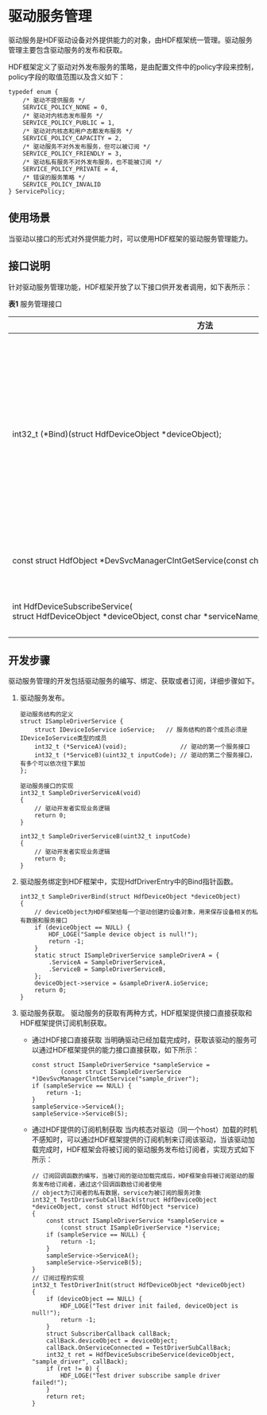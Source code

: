 # 驱动服务管理


驱动服务是HDF驱动设备对外提供能力的对象，由HDF框架统一管理。驱动服务管理主要包含驱动服务的发布和获取。


HDF框架定义了驱动对外发布服务的策略，是由配置文件中的policy字段来控制，policy字段的取值范围以及含义如下：


  
```
typedef enum {
    /* 驱动不提供服务 */
    SERVICE_POLICY_NONE = 0,
    /* 驱动对内核态发布服务 */
    SERVICE_POLICY_PUBLIC = 1,
    /* 驱动对内核态和用户态都发布服务 */
    SERVICE_POLICY_CAPACITY = 2,
    /* 驱动服务不对外发布服务，但可以被订阅 */
    SERVICE_POLICY_FRIENDLY = 3,
    /* 驱动私有服务不对外发布服务，也不能被订阅 */
    SERVICE_POLICY_PRIVATE = 4,
    /* 错误的服务策略 */
    SERVICE_POLICY_INVALID
} ServicePolicy;
```


## 使用场景

当驱动以接口的形式对外提供能力时，可以使用HDF框架的驱动服务管理能力。


## 接口说明

针对驱动服务管理功能，HDF框架开放了以下接口供开发者调用，如下表所示：

  **表1** 服务管理接口

| 方法 | 描述 | 
| -------- | -------- |
| int32_t&nbsp;(\*Bind)(struct&nbsp;HdfDeviceObject&nbsp;\*deviceObject); | 需要驱动开发者实现Bind函数，将自己的服务接口绑定到HDF框架中。 | 
| const&nbsp;struct&nbsp;HdfObject&nbsp;\*DevSvcManagerClntGetService(const&nbsp;char&nbsp;\*svcName); | 获取驱动的服务。 | 
| int&nbsp;HdfDeviceSubscribeService(<br/>struct&nbsp;HdfDeviceObject&nbsp;\*deviceObject,&nbsp;const&nbsp;char&nbsp;\*serviceName,&nbsp;struct&nbsp;SubscriberCallback&nbsp;callback); | 订阅驱动的服务。 | 


## 开发步骤

驱动服务管理的开发包括驱动服务的编写、绑定、获取或者订阅，详细步骤如下。

1. 驱动服务发布。
     
   ```
   驱动服务结构的定义
   struct ISampleDriverService {
       struct IDeviceIoService ioService;   // 服务结构的首个成员必须是IDeviceIoService类型的成员
       int32_t (*ServiceA)(void);               // 驱动的第一个服务接口
       int32_t (*ServiceB)(uint32_t inputCode); // 驱动的第二个服务接口，有多个可以依次往下累加
   };
   
   驱动服务接口的实现
   int32_t SampleDriverServiceA(void)
   {
       // 驱动开发者实现业务逻辑
       return 0;
   }
   
   int32_t SampleDriverServiceB(uint32_t inputCode)
   {
       // 驱动开发者实现业务逻辑
       return 0;
   }
   ```

2. 驱动服务绑定到HDF框架中，实现HdfDriverEntry中的Bind指针函数。
     
   ```
   int32_t SampleDriverBind(struct HdfDeviceObject *deviceObject)
   {
       // deviceObject为HDF框架给每一个驱动创建的设备对象，用来保存设备相关的私有数据和服务接口
       if (deviceObject == NULL) {
           HDF_LOGE("Sample device object is null!");
           return -1;
       }
       static struct ISampleDriverService sampleDriverA = {
           .ServiceA = SampleDriverServiceA,
           .ServiceB = SampleDriverServiceB,
       };
       deviceObject->service = &sampleDriverA.ioService;
       return 0;
   }
   ```

3. 驱动服务获取。
   驱动服务的获取有两种方式，HDF框架提供接口直接获取和HDF框架提供订阅机制获取。

   - 通过HDF接口直接获取
      当明确驱动已经加载完成时，获取该驱动的服务可以通过HDF框架提供的能力接口直接获取，如下所示：

        
      ```
      const struct ISampleDriverService *sampleService =
              (const struct ISampleDriverService *)DevSvcManagerClntGetService("sample_driver");
      if (sampleService == NULL) {
          return -1;
      }
      sampleService->ServiceA();
      sampleService->ServiceB(5);
      ```
   - 通过HDF提供的订阅机制获取
      当内核态对驱动（同一个host）加载的时机不感知时，可以通过HDF框架提供的订阅机制来订阅该驱动，当该驱动加载完成时，HDF框架会将被订阅的驱动服务发布给订阅者，实现方式如下所示：

        
      ```
      // 订阅回调函数的编写，当被订阅的驱动加载完成后，HDF框架会将被订阅驱动的服务发布给订阅者，通过这个回调函数给订阅者使用
      // object为订阅者的私有数据，service为被订阅的服务对象
      int32_t TestDriverSubCallBack(struct HdfDeviceObject *deviceObject, const struct HdfObject *service)
      {
          const struct ISampleDriverService *sampleService =
              (const struct ISampleDriverService *)service;
          if (sampleService == NULL) {
              return -1;
          }
          sampleService->ServiceA();
          sampleService->ServiceB(5);
      }
      // 订阅过程的实现
      int32_t TestDriverInit(struct HdfDeviceObject *deviceObject)
      {
          if (deviceObject == NULL) {
              HDF_LOGE("Test driver init failed, deviceObject is null!");
              return -1;
          }
          struct SubscriberCallback callBack;
          callBack.deviceObject = deviceObject;
          callBack.OnServiceConnected = TestDriverSubCallBack;
          int32_t ret = HdfDeviceSubscribeService(deviceObject, "sample_driver", callBack);
          if (ret != 0) {
              HDF_LOGE("Test driver subscribe sample driver failed!");
          }
          return ret;
      }
      ```

